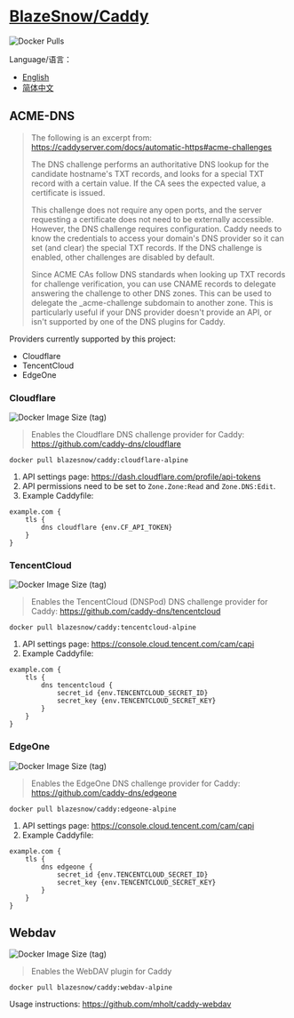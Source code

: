 # [BlazeSnow/Caddy](https://hub.docker.com/r/blazesnow/caddy)

![Docker Pulls](https://img.shields.io/docker/pulls/blazesnow/caddy)

Language/语言：

- [English](/README.md)
- [简体中文](/README.zh-CN.md)

## ACME-DNS

> The following is an excerpt from: <https://caddyserver.com/docs/automatic-https#acme-challenges>
>
> The DNS challenge performs an authoritative DNS lookup for the candidate hostname's TXT records, and looks for a special TXT record with a certain value. If the CA sees the expected value, a certificate is issued.
>
> This challenge does not require any open ports, and the server requesting a certificate does not need to be externally accessible. However, the DNS challenge requires configuration. Caddy needs to know the credentials to access your domain's DNS provider so it can set (and clear) the special TXT records. If the DNS challenge is enabled, other challenges are disabled by default.
>
> Since ACME CAs follow DNS standards when looking up TXT records for challenge verification, you can use CNAME records to delegate answering the challenge to other DNS zones. This can be used to delegate the _acme-challenge subdomain to another zone. This is particularly useful if your DNS provider doesn't provide an API, or isn't supported by one of the DNS plugins for Caddy.

Providers currently supported by this project:

- Cloudflare
- TencentCloud
- EdgeOne

### Cloudflare

![Docker Image Size (tag)](https://img.shields.io/docker/image-size/blazesnow/caddy/cloudflare-alpine)

> Enables the Cloudflare DNS challenge provider for Caddy: <https://github.com/caddy-dns/cloudflare>

```shell
docker pull blazesnow/caddy:cloudflare-alpine
```

1. API settings page: <https://dash.cloudflare.com/profile/api-tokens>
2. API permissions need to be set to `Zone.Zone:Read` and `Zone.DNS:Edit`.
3. Example Caddyfile:

```Caddyfile
example.com {
    tls {
        dns cloudflare {env.CF_API_TOKEN}
    }
}
```

### TencentCloud

![Docker Image Size (tag)](https://img.shields.io/docker/image-size/blazesnow/caddy/tencentcloud-alpine)

> Enables the TencentCloud (DNSPod) DNS challenge provider for Caddy: <https://github.com/caddy-dns/tencentcloud>

```shell
docker pull blazesnow/caddy:tencentcloud-alpine
```

1. API settings page: <https://console.cloud.tencent.com/cam/capi>
2. Example Caddyfile:

```Caddyfile
example.com {
    tls {
        dns tencentcloud {
            secret_id {env.TENCENTCLOUD_SECRET_ID}
            secret_key {env.TENCENTCLOUD_SECRET_KEY}
        }
    }
}
```

### EdgeOne

![Docker Image Size (tag)](https://img.shields.io/docker/image-size/blazesnow/caddy/edgeone-alpine)

> Enables the EdgeOne DNS challenge provider for Caddy: <https://github.com/caddy-dns/edgeone>

```shell
docker pull blazesnow/caddy:edgeone-alpine
```

1. API settings page: <https://console.cloud.tencent.com/cam/capi>
2. Example Caddyfile:

```Caddyfile
example.com {
    tls {
        dns edgeone {
            secret_id {env.TENCENTCLOUD_SECRET_ID}
            secret_key {env.TENCENTCLOUD_SECRET_KEY}
        }
    }
}
```

## Webdav

![Docker Image Size (tag)](https://img.shields.io/docker/image-size/blazesnow/caddy/webdav-alpine)

> Enables the WebDAV plugin for Caddy

```shell
docker pull blazesnow/caddy:webdav-alpine
```

Usage instructions: <https://github.com/mholt/caddy-webdav>
